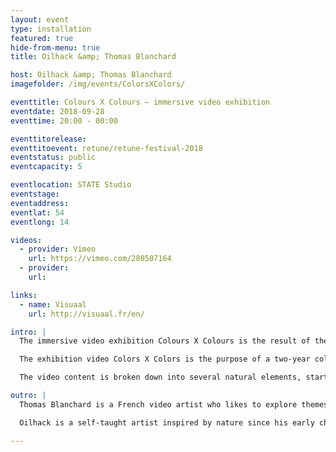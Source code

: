 ```yaml
---
layout: event
type: installation
featured: true
hide-from-menu: true
title: Oilhack &amp; Thomas Blanchard

host: Oilhack &amp; Thomas Blanchard
imagefolder: /img/events/ColorsXColors/

eventtitle: Colours X Colours – immersive video exhibition
eventdate: 2018-09-28
eventtime: 20:00 - 00:00

eventtitorelease:
eventtitoevent: retune/retune-festival-2018
eventstatus: public
eventcapacity: 5

eventlocation: STATE Studio
eventstage:
eventaddress:
eventlat: 54
eventlong: 14

videos:
  - provider: Vimeo
    url: https://vimeo.com/280507164
  - provider:
    url:

links:
  - name: Visuaal
    url: http://visuaal.fr/en/

intro: |
  The immersive video exhibition Colours X Colours is the result of the collaboration between Oilhack and Thomas Blanchard, Two artists / painters combining their know-how and inspiration to create unique works. Their standards drive them forward each and every day to come out with innovative combinations and new techniques.

  The exhibition video Colors X Colors is the purpose of a two-year collaboration between the two artists. Lasting 24 minutes, it compiles the most breathtaking video elements centered around paint macro and its diverse reactions. It is composed of a 4K display screen.

  The video content is broken down into several natural elements, starting with the inks, then the roots, the flowers, glycero, marbles of paint and finally the explosions.

outro: |
  Thomas Blanchard is a French video artist who likes to explore themes and mix various kinds of art. His work has been showcased in various festivals and exhibitions throughout the world. The contemporary art biennal of Casablanca in 2016, the STARZ Denver film festival, the New York Springstudio, and technologic arts gallery Artechouse located in Washington DC have all been collaborators to his projects. Thanks to his work on shapes, colours, pigments, textures, he creates visually mesmerizing and powerful pieces. These past years, the explosively colorful content of his videos has been noticed by some of the most famous brands of the technology and communication fields. Some of his most notable cooperation projects have been done with Apple for the release of the Iphone X, or Sony for Sony Square Tokyo.

  Oilhack is a self-taught artist inspired by nature since his early childhood. His creations are an alchemy of colours, of matters, of textures, an alloy of energies that come to life under his support. His painted movements and assembly techniques are what will create diversity. His work is the result of the combination of his artistic practices, taken at a given moment, then recorded, emphasized and embellished by photography. His work has been presented in various festivals and exhibitions around the globe, Festival Del Silenzio in Milano, Springstudio New York, Artechouse Washington DC. He has also collaborated with Thomas Blanchard on the Iphone X and Sony Square projects.

---
```

